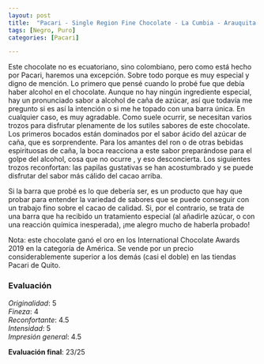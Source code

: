 ```yaml
---
layout: post
title:  "Pacari - Single Region Fine Chocolate - La Cumbia - Arauquita - 70% Cacao"
tags: [Negro, Puro] 
categories: [Pacari]

---
```


Este chocolate no es ecuatoriano, sino colombiano, pero como está hecho por Pacari, haremos una excepción.
Sobre todo porque es muy especial y digno de mención. Lo primero que pensé cuando lo probé fue que debía haber alcohol en el chocolate. Aunque no hay ningún ingrediente especial, hay un pronunciado sabor a alcohol de caña de azúcar, así que todavía me pregunto si es así la intención o si me he topado con una barra única.  En cualquier caso, es muy agradable.
Como suele ocurrir, se necesitan varios trozos para disfrutar plenamente de los sutiles sabores de este chocolate. Los primeros bocados están dominados por el sabor ácido del azúcar de caña, que es sorprendente. Para los amantes del ron o de otras bebidas espirituosas de caña, la boca reacciona a este sabor preparándose para el golpe del alcohol, cosa que no ocurre , y eso desconcierta. Los siguientes trozos reconfortan: las papilas gustativas se han acostumbrado y se puede disfrutar del sabor más cálido del cacao arriba.

Si la barra que probé es lo que debería ser, es un producto que hay que probar para entender la variedad de sabores que se puede conseguir con un trabajo fino sobre el cacao de calidad. Si, por el contrario, se trata de una barra que ha recibido un tratamiento especial (al añadirle azúcar, o con una reacción química inesperada), ¡me alegro mucho de haberla probado!

Nota: este chocolate ganó el oro en los International Chocolate Awards 2019 en la categoría de América. Se vende por un precio considerablemente superior a los demás (casi el doble) en las tiendas Pacari de Quito.


### Evaluación

_Originalidad_: 5  
_Fineza_: 4  
_Reconfortante_: 4.5  
_Intensidad_: 5  
_Impresión general_: 4.5

**Evaluación final**: 23/25
